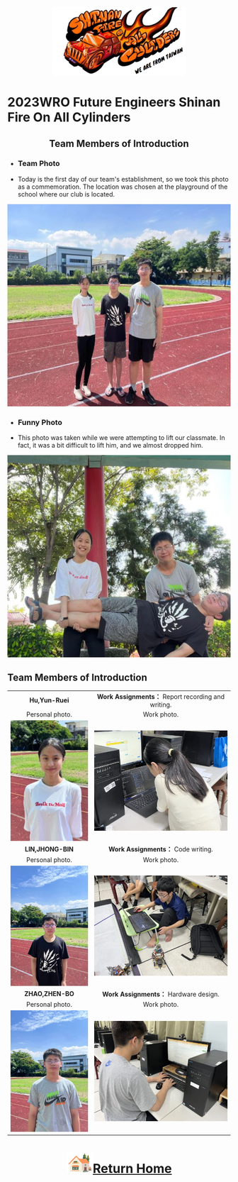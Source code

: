 <div align="center"><img src="../other/img/logo.png" width="300" alt=" logo"></div>

2023WRO Future Engineers Shinan Fire On All Cylinders  
=====
## <div align="center"> Team Members of Introduction</div>
- ### Team Photo  

- Today is the first day of our team's establishment, so we took this photo as a commemoration. The location was chosen at the playground of the school where our club is located.


<div align="center"><img src="./img/team_photo.jpg" width = "562" height = "456" alt="圖體照"  />  </div>  


- ### Funny Photo
- This photo was taken while we were attempting to lift our classmate. In fact, it was a bit difficult to lift him, and we almost dropped him.
  
<div align="center"><img src="./img/funny_photo.jpg" width = "562" height = "456" alt="趣味照" /> </div>  

## Team Members of Introduction  
|   |   |
| :----: | :----: |
| __Hu,Yun-Ruei__  | __Work Assignments：__ Report recording and writing.|
|   Personal photo. | Work photo. |
| <img src="./img/Hu.jpg" alt="Image" width="300"> | <img src="./img/hu_work.jpg" alt="Image" width="600"> |
| __LIN,JHONG-BIN__  | __Work Assignments：__ Code writing.|
|  Personal photo.  |  Work photo.   |    
| <img src="./img/lin.jpg" alt="Image" width="300"> | <img src="./img/IMG_8198.JPG" alt="Image" width="600"> |
| __ZHAO,ZHEN-BO__  |  __Work Assignments：__ Hardware design. |
|   Personal photo.  |  Work photo.   |   
| <img src="./img/Bo.jpg" alt="Image" width="300"> | <img src="./img/IMG_8202.JPG" alt="Image" width="600"> |  

# <div align="center">![HOME](../other/img/Home.png)[Return Home](../)</div> 

